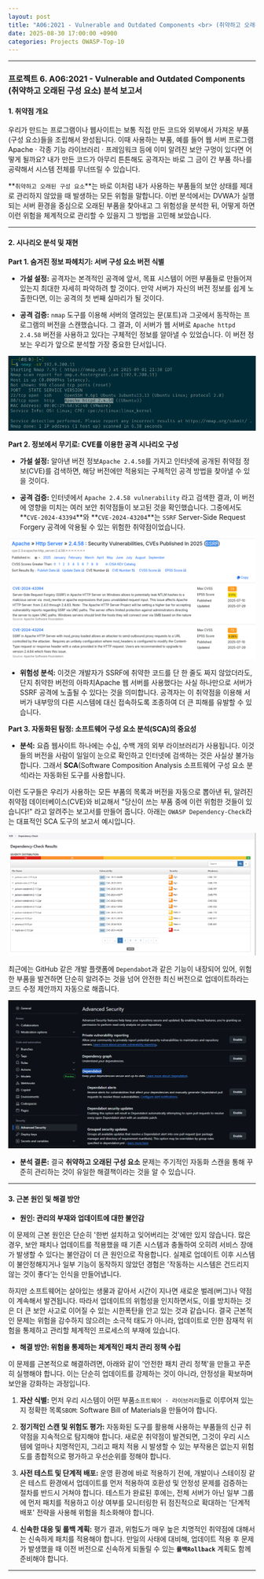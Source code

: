 ```yaml
---
layout: post
title: "A06:2021 - Vulnerable and Outdated Components <br> (취약하고 오래된 구성 요소) 분석 보고서"
date: 2025-08-30 17:00:00 +0900
categories: Projects OWASP-Top-10
---
```

---

### **프로젝트 6. A06:2021 - Vulnerable and Outdated Components <br> (취약하고 오래된 구성 요소) 분석 보고서**

#### **1. 취약점 개요**

우리가 만드는 프로그램이나 웹사이트는 보통 직접 만든 코드와 외부에서 가져온 부품(구성 요소)들을 조립해서 완성됩니다. 이때 사용하는 부품, 예를 들어 웹 서버 프로그램Apache · 각종 기능 라이브러리 · 프레임워크 등에 이미 알려진 보안 구멍이 있다면 어떻게 될까요? 내가 만든 코드가 아무리 튼튼해도 공격자는 바로 그 금이 간 부품 하나를 공략해서 시스템 전체를 무너뜨릴 수 있습니다.

**`취약하고 오래된 구성 요소`**는 바로 이처럼 내가 사용하는 부품들의 보안 상태를 제대로 관리하지 않았을 때 발생하는 모든 위험을 말합니다. 이번 분석에서는 DVWA가 실행되는 서버 환경을 중심으로 오래된 부품을 찾아내고 그 위험성을 분석한 뒤, 어떻게 하면 이런 위험을 체계적으로 관리할 수 있을지 그 방법을 고민해 보았습니다.

---

#### **2. 시나리오 분석 및 재현**

**Part 1. 숨겨진 정보 파헤치기: 서버 구성 요소 버전 식별**

*   **가설 설정:**
공격자는 본격적인 공격에 앞서, 목표 시스템이 어떤 부품들로 만들어져 있는지 최대한 자세히 파악하려 할 것이다. 만약 서버가 자신의 버전 정보를 쉽게 노출한다면, 이는 공격의 첫 번째 실마리가 될 것이다.

*   **공격 검증:**
`nmap` 도구를 이용해 서버의 열려있는 문(포트)과 그곳에서 동작하는 프로그램의 버전을 스캔했습니다. 그 결과, 이 서버가 웹 서버로 `Apache httpd 2.4.58` 버전을 사용하고 있다는 구체적인 정보를 알아낼 수 있었습니다. 이 버전 정보는 우리가 앞으로 분석할 가장 중요한 단서입니다.

![Apache version](/assets/images/A06_P1-1.png)

**Part 2. 정보에서 무기로: CVE를 이용한 공격 시나리오 구성**

*   **가설 설정:**
알아낸 버전 정보`Apache 2.4.58`를 가지고 인터넷에 공개된 취약점 정보(CVE)를 검색하면, 해당 버전에만 적용되는 구체적인 공격 방법을 찾아낼 수 있을 것이다.

*   **공격 검증:**
인터넷에서 `Apache 2.4.58 vulnerability` 라고 검색한 결과, 이 버전에 영향을 미치는 여러 보안 취약점들이 보고된 것을 확인했습니다. 그중에서도 **`CVE-2024-43394`**와 **`CVE-2024-43204`**는 `SSRF` Server-Side Request Forgery 공격에 악용될 수 있는 위험한 취약점이었습니다.

![SSRF CVE](/assets/images/A06_P2-1.png)

*   **위험성 분석:**
이것은 개발자가 SSRF에 취약한 코드를 단 한 줄도 짜지 않았더라도, 단지 취약한 버전의 아파치Apache 웹 서버를 사용했다는 사실 하나만으로 서버가 SSRF 공격에 노출될 수 있다는 것을 의미합니다. 공격자는 이 취약점을 이용해 서버가 내부망의 다른 시스템에 대신 접속하도록 조종하여 더 큰 피해를 유발할 수 있습니다.

**Part 3. 자동화된 탐정: 소프트웨어 구성 요소 분석(SCA)의 중요성**

*   **분석:**
요즘 웹사이트 하나에는 수십, 수백 개의 외부 라이브러리가 사용됩니다. 이것들의 버전을 사람이 일일이 눈으로 확인하고 인터넷에 검색하는 것은 사실상 불가능합니다. 그래서 **SCA**(Software Composition Analysis 소프트웨어 구성 요소 분석)라는 자동화된 도구를 사용합니다.

이런 도구들은 우리가 사용하는 모든 부품의 목록과 버전을 자동으로 뽑아낸 뒤, 알려진 취약점 데이터베이스(CVE)와 비교해서 "당신이 쓰는 부품 중에 이런 위험한 것들이 있습니다!" 라고 알려주는 보고서를 만들어 줍니다. 아래는 `OWASP Dependency-Check`라는 대표적인 SCA 도구의 보고서 예시입니다.

![Dependency-Check](/assets/images/A06_P3-1.png)

최근에는 GitHub 같은 개발 플랫폼에 `Dependabot`과 같은 기능이 내장되어 있어, 위험한 부품을 발견하면 단순히 알려주는 것을 넘어 안전한 최신 버전으로 업데이트하라는 코드 수정 제안까지 자동으로 해줍니다.

![Dependabot](/assets/images/A06_P3-2.png)

*   **분석 결론:**
결국 **취약하고 오래된 구성 요소** 문제는 주기적인 자동화 스캔을 통해 꾸준히 관리하는 것이 유일한 해결책이라는 것을 알 수 있습니다.

---

#### **3. 근본 원인 및 해결 방안**

*   **원인: 관리의 부재와 업데이트에 대한 불안감**

이 문제의 근본 원인은 단순히 '한번 설치하고 잊어버리는 것'에만 있지 않습니다. 많은 경우, 보안 패치나 업데이트를 적용했을 때 기존 시스템과 충돌하여 오히려 서비스 장애가 발생할 수 있다는 불안감이 더 큰 원인으로 작용합니다. 실제로 업데이트 이후 시스템이 불안정해지거나 일부 기능이 동작하지 않았던 경험은 '작동하는 시스템은 건드리지 않는 것이 좋다'는 인식을 만들어냅니다.

하지만 소프트웨어는 살아있는 생물과 같아서 시간이 지나면 새로운 벌레(버그)나 약점이 계속해서 발견됩니다. 따라서 업데이트의 위험성을 인지하면서도, 이를 방치하는 것은 더 큰 보안 사고로 이어질 수 있는 시한폭탄을 안고 있는 것과 같습니다. 결국 근본적인 문제는 위험을 감수하지 않으려는 소극적 태도가 아니라, 업데이트로 인한 잠재적 위험을 통제하고 관리할 체계적인 프로세스의 부재에 있습니다.

*   **해결 방안: 위험을 통제하는 체계적인 패치 관리 정책 수립**

이 문제를 근본적으로 해결하려면, 아래와 같이 '안전한 패치 관리 정책'을 만들고 꾸준히 실행해야 합니다. 이는 단순히 업데이트를 강제하는 것이 아니라, 안정성을 확보하며 보안을 강화하는 과정입니다.

1.  **자산 식별:** 먼저 우리 시스템이 어떤 부품`소프트웨어 · 라이브러리`들로 이루어져 있는지 정확한 목록`SBOM`: Software Bill of Materials을 만들어야 합니다.

2.  **정기적인 스캔 및 위험도 평가:** 자동화된 도구를 활용해 사용하는 부품들의 신규 취약점을 지속적으로 탐지해야 합니다. 새로운 취약점이 발견되면, 그것이 우리 시스템에 얼마나 치명적인지, 그리고 패치 적용 시 발생할 수 있는 부작용은 없는지 위험도를 종합적으로 평가하고 우선순위를 정해야 합니다.

3.  **사전 테스트 및 단계적 배포:** 운영 환경에 바로 적용하기 전에, 개발이나 스테이징 같은 테스트 환경에서 업데이트를 먼저 적용하여 호환성 및 안정성 문제를 검증하는 절차를 반드시 거쳐야 합니다. 테스트가 완료된 후에는, 전체 서버가 아닌 일부 그룹에 먼저 패치를 적용하고 이상 여부를 모니터링한 뒤 점진적으로 확대하는 '단계적 배포' 전략을 사용해 위험을 최소화해야 합니다.

4.  **신속한 대응 및 롤백 계획:** 평가 결과, 위험도가 매우 높은 치명적인 취약점에 대해서는 신속하게 패치를 적용해야 합니다. 만일의 사태에 대비해, 업데이트 적용 후 문제가 발생했을 때 이전 버전으로 신속하게 되돌릴 수 있는 **`롤백Rollback`** 계획도 함께 준비해야 합니다.

<hr class="short-rule">